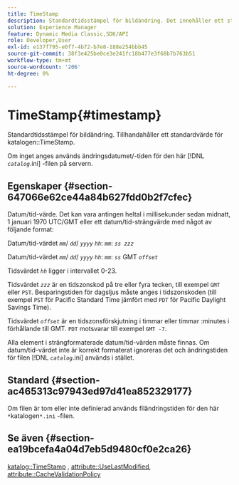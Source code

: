 ```yaml
---
title: TimeStamp
description: Standardtidsstämpel för bildändring. Det innehåller ett standardvärde för katalogen TimeStamp.
solution: Experience Manager
feature: Dynamic Media Classic,SDK/API
role: Developer,User
exl-id: e137f795-e0f7-4b72-b7e8-188e254bbb45
source-git-commit: 38f3e425be0ce3e241fc18b477e3f68b7b763b51
workflow-type: tm+mt
source-wordcount: '206'
ht-degree: 0%

---
```


# TimeStamp{#timestamp}

Standardtidsstämpel för bildändring. Tillhandahåller ett standardvärde för katalogen::TimeStamp.

Om inget anges används ändringsdatumet/-tiden för den här [!DNL *`catalog`*.ini] -filen på servern.

## Egenskaper {#section-647066e62ce44a84b627fdd0b2f7cfec}

Datum/tid-värde. Det kan vara antingen heltal i millisekunder sedan midnatt, 1 januari 1970 UTC/GMT eller ett datum/tid-strängvärde med något av följande format:

Datum/tid-värdet *`mm`*/ *`dd`*/ *`yyyy`* *`hh`*: *`mm`*: *`ss zzz`*

Datum/tid-värdet *`mm`*/ *`dd`*/ *`yyyy`* *`hh`*: *`mm`*: *`ss`* GMT *`offset`*

Tidsvärdet *`hh`* ligger i intervallet 0-23.

Tidsvärdet *`zzz`* är en tidszonskod på tre eller fyra tecken, till exempel `GMT` eller `PST`. Besparingstiden för dagsljus måste anges i tidszonskoden (till exempel `PST` för Pacific Standard Time jämfört med `PDT` för Pacific Daylight Savings Time).

Tidsvärdet *`offset`* är en tidszonsförskjutning i timmar eller timmar :minutes i förhållande till GMT. `PDT` motsvarar till exempel `GMT -7`.

Alla element i strängformaterade datum/tid-värden måste finnas. Om datum/tid-värdet inte är korrekt formaterat ignoreras det och ändringstiden för filen [!DNL *`catalog`*.ini] används i stället.

## Standard {#section-ac465313c97943ed97d41ea852329177}

Om filen är tom eller inte definierad används filändringstiden för den här `*`katalogen`*.ini` -filen.

## Se även {#section-ea19bcefa4a04d7eb5d9480cf0e2ca26}

[katalog::TimeStamp](../../../../../is-api/image-catalog/image-serving-api-ref/c-image-catalog-reference/c-image-svg-data-reference/c-image-data-reference/r-timestamp-cat.md#reference-59a27b72f4cb4a53a3baba83214c4ded) , [attribute::UseLastModified](../../../../../is-api/image-catalog/image-serving-api-ref/c-image-catalog-reference/c-attributes-reference/r-uselastmodified.md#reference-73ecc421e6864a38aec5a4775f06b8e8), [attribute::CacheValidationPolicy](../../../../../is-api/image-catalog/image-serving-api-ref/c-image-catalog-reference/c-attributes-reference/r-cachevalidationpolicy.md#reference-e55e52fd749041718a9af69fa2027b57)
